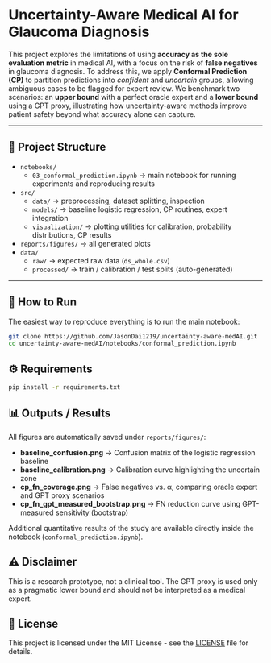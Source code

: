 # Uncertainty-Aware Medical AI for Glaucoma Diagnosis

This project explores the limitations of using **accuracy as the sole evaluation metric** in medical AI, with a focus on the risk of **false negatives** in glaucoma diagnosis. To address this, we apply **Conformal Prediction (CP)** to partition predictions into *confident* and *uncertain* groups, allowing ambiguous cases to be flagged for expert review. We benchmark two scenarios: an **upper bound** with a perfect oracle expert and a **lower bound** using a GPT proxy, illustrating how uncertainty-aware methods improve patient safety beyond what accuracy alone can capture.

---

## 📂 Project Structure

- `notebooks/`
  - `03_conformal_prediction.ipynb` → main notebook for running experiments and reproducing results
- `src/`
  - `data/` → preprocessing, dataset splitting, inspection
  - `models/` → baseline logistic regression, CP routines, expert integration
  - `visualization/` → plotting utilities for calibration, probability distributions, CP results
- `reports/figures/` → all generated plots
- `data/`
  - `raw/` → expected raw data (`ds_whole.csv`)
  - `processed/` → train / calibration / test splits (auto-generated)

---

## 🚀 How to Run

The easiest way to reproduce everything is to run the main notebook:

```bash
git clone https://github.com/JasonDai1219/uncertainty-aware-medAI.git
cd uncertainty-aware-medAI/notebooks/conformal_prediction.ipynb
```

## ⚙️ Requirements
```bash
pip install -r requirements.txt
```

## 📊 Outputs / Results

All figures are automatically saved under `reports/figures/`:

- **baseline_confusion.png** → Confusion matrix of the logistic regression baseline  
- **baseline_calibration.png** → Calibration curve highlighting the uncertain zone  
- **cp_fn_coverage.png** → False negatives vs. α, comparing oracle expert and GPT proxy scenarios  
- **cp_fn_gpt_measured_bootstrap.png** → FN reduction curve using GPT-measured sensitivity (bootstrap)

Additional quantitative results of the study are available directly inside the notebook (`conformal_prediction.ipynb`).


## ⚠ Disclaimer

This is a research prototype, not a clinical tool. The GPT proxy is used only as a pragmatic lower bound and should not be interpreted as a medical expert.


## 📜 License
This project is licensed under the MIT License - see the [LICENSE](LICENSE) file for details.
